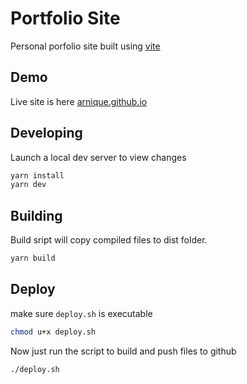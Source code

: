 # Portfolio Site
Personal porfolio site built using [vite](https://vitejs.dev)

## Demo
Live site is here [arnique.github.io](https://arnique.github.io/)

## Developing
Launch a local dev server to view changes
```sh
yarn install
yarn dev
```

## Building
Build sript will copy compiled files to dist folder.
```sh
yarn build
```

## Deploy
make sure `deploy.sh` is executable

```bash
chmod u+x deploy.sh
```
Now just run the script to build and push files to github

```bash
./deploy.sh
```